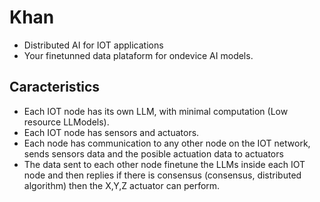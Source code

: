 # Khan
* Distributed AI for IOT applications
* Your finetunned data plataform for ondevice AI models. 

## Caracteristics
* Each IOT node has its own LLM, with minimal computation (Low resource LLModels).
* Each IOT node has sensors and actuators.
* Each node has communication to any other node on the IOT network, sends sensors data and the posible actuation data to actuators
* The data sent to each other node finetune the LLMs inside each IOT node and then replies if there is consensus (consensus, distributed algorithm) then the X,Y,Z actuator can perform.



